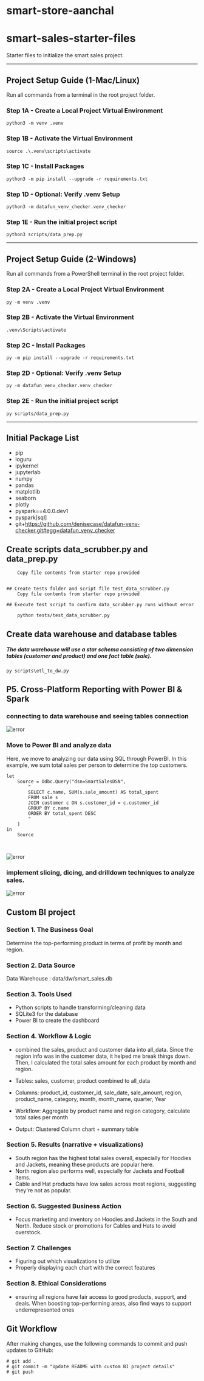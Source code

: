 # smart-store-aanchal
# smart-sales-starter-files

Starter files to initialize the smart sales project.

-----

## Project Setup Guide (1-Mac/Linux)

Run all commands from a terminal in the root project folder. 

### Step 1A - Create a Local Project Virtual Environment

```shell
python3 -m venv .venv
```

### Step 1B - Activate the Virtual Environment

```shell
source .\.venv\scripts\activate
```

### Step 1C - Install Packages

```shell
python3 -m pip install --upgrade -r requirements.txt
```

### Step 1D - Optional: Verify .venv Setup

```shell
python3 -m datafun_venv_checker.venv_checker
```

### Step 1E - Run the initial project script

```shell
python3 scripts/data_prep.py
```

-----

## Project Setup Guide (2-Windows)

Run all commands from a PowerShell terminal in the root project folder.

### Step 2A - Create a Local Project Virtual Environment

```shell
py -m venv .venv
```

### Step 2B - Activate the Virtual Environment

```shell
.venv\Scripts\activate
```

### Step 2C - Install Packages

```shell
py -m pip install --upgrade -r requirements.txt
```

### Step 2D - Optional: Verify .venv Setup

```shell
py -m datafun_venv_checker.venv_checker
```

### Step 2E - Run the initial project script

```shell
py scripts/data_prep.py
```

-----

## Initial Package List

- pip
- loguru
- ipykernel
- jupyterlab
- numpy
- pandas
- matplotlib
- seaborn
- plotly
- pyspark==4.0.0.dev1
- pyspark[sql]
- git+https://github.com/denisecase/datafun-venv-checker.git#egg=datafun_venv_checker


## Create scripts data_scrubber.py and data_prep.py

```
    Copy file contents from starter repo provided


## Create tests folder and script file test_data_scrubber.py
    Copy file contents from starter repo provided

## Execute test script to confirm data_scrubber.py runs without error

    python tests/test_data_scrubber.py
```

## Create data warehouse and database tables
##### The data warehouse will use a star schema consisting of two dimension tables (customer and product) and one fact table (sale).
```shell
py scripts\etl_to_dw.py
```
## P5. Cross-Platform Reporting with Power BI & Spark

### connecting to data warehouse and seeing tables connection
![error](images/image1.png)

### Move to Power BI and analyze data
Here, we move to analyzing our data using SQL through PowerBI. In this example, we sum total sales per person to determine the top customers.

```shell
let
    Source = Odbc.Query("dsn=SmartSalesDSN", 
        "
        SELECT c.name, SUM(s.sale_amount) AS total_spent 
        FROM sale s 
        JOIN customer c ON s.customer_id = c.customer_id 
        GROUP BY c.name 
        ORDER BY total_spent DESC
        "
    )
in
    Source



```
![error](images/image2.png)

### implement slicing, dicing, and drilldown techniques to analyze sales.

![error](images/image3.png)

## Custom BI project
### Section 1. The Business Goal
Determine the top-performing product in terms of profit by month and region.

### Section 2. Data Source
Data Warehouse : data/dw/smart_sales.db

### Section 3. Tools Used
- Python scripts to handle transforming/cleaning data
- SQLite3 for the database
- Power BI to create the dashboard


### Section 4. Workflow & Logic
-  combined the sales, product and customer data into all_data. Since the region info was in the customer data, it helped me break things down. Then, I calculated the total sales amount for each product by month and region.

- Tables: sales, customer, product combined to all_data
- Columns: product_id, customer_id, sale_date, sale_amount, region, product_name, category, month, month_name, quarter, Year
- Workflow: Aggregate by product name and region category, calculate total sales per month
- Output: Clustered Column chart + summary table


### Section 5. Results (narrative + visualizations)

- South region has the highest total sales overall, especially for  Hoodies and Jackets, meaning these products are popular here.  
- North region also performs well, especially for Jackets and Football  items.  
- Cable and Hat products have low sales across most regions, suggesting they're not as popular.  
  
### Section 6. Suggested Business Action
- Focus marketing and inventory on Hoodies and Jackets in the South and North. Reduce stock or promotions for Cables and Hats to avoid overstock.

### Section 7. Challenges
- Figuring out which visualizations to utilize
- Properly displaying each chart with the correct features

### Section 8. Ethical Considerations
- ensuring all regions have fair access to good products, support, and deals. When boosting top-performing areas, also find ways to support underrepresented ones


## Git Workflow

  After making changes, use the following commands to commit and push updates to GitHub:

    # git add .
    # git commit -m "Update README with custom BI project details"
    # git push
